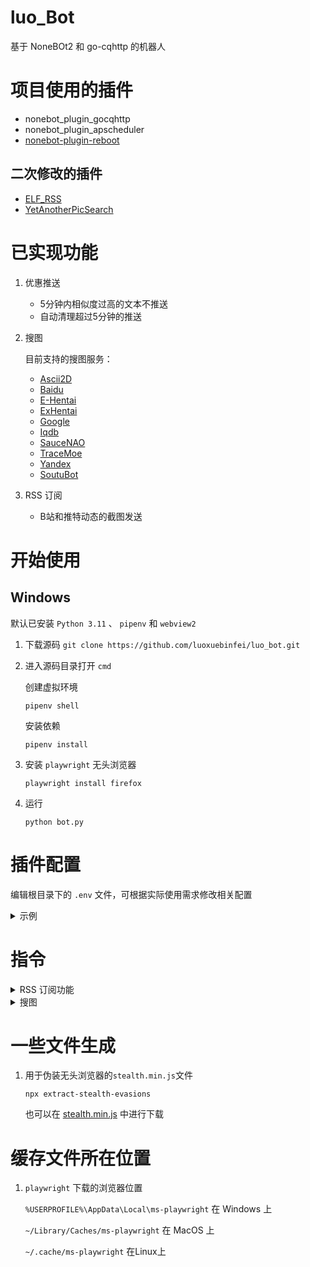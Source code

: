 # luo_Bot

基于 NoneBOt2 和 go-cqhttp 的机器人

# 项目使用的插件
- nonebot_plugin_gocqhttp
- nonebot_plugin_apscheduler
- [nonebot-plugin-reboot](https://github.com/18870/nonebot-plugin-reboot)

## 二次修改的插件
- [ELF_RSS](https://github.com/Quan666/ELF_RSS)
- [YetAnotherPicSearch](https://github.com/NekoAria/YetAnotherPicSearch)

# 已实现功能
1. 优惠推送

    - 5分钟内相似度过高的文本不推送
    - 自动清理超过5分钟的推送

2. 搜图

    目前支持的搜图服务：

    - [Ascii2D](https://ascii2d.net/)
    - [Baidu](https://graph.baidu.com/)
    - [E-Hentai](https://e-hentai.org/)
    - [ExHentai](https://exhentai.org/)
    - [Google](https://www.google.com/imghp)
    - [Iqdb](https://iqdb.org/)
    - [SauceNAO](https://saucenao.com/)
    - [TraceMoe](https://trace.moe/)
    - [Yandex](https://yandex.com/images/search)
    - [SoutuBot](https://soutubot.moe/)

3. RSS 订阅
   - B站和推特动态的截图发送

# 开始使用

## Windows

默认已安装 `Python 3.11` 、 `pipenv` 和 `webview2`

1. 下载源码
```git clone https://github.com/luoxuebinfei/luo_bot.git```

2. 进入源码目录打开 `cmd`

    创建虚拟环境

    ```pipenv shell```

    安装依赖

    ```pipenv install```

3. 安装 `playwright` 无头浏览器

    ```playwright install firefox```

4. 运行

    ```python bot.py```

# 插件配置

编辑根目录下的 `.env` 文件，可根据实际使用需求修改相关配置

<details>
  <summary>示例</summary>

```
ENVIRONMENT=dev
DRIVER=~fastapi
HOST=127.0.0.1  # go-cqhttp监听地址
PORT=8080   # go-cqhttp监听端口

COMMAND_START=["/"]  # 配置命令起始字符
COMMAND_SEP=["."]  # 配置命令分割字符

# 插件 YetAnotherPicSearch 的配置
PROXY=""   # 代理地址
# saucenao APIKEY，必填，否则无法使用 saucenao 搜图
SAUCENAO_API_KEY=""
# 对 saucenao 的搜索结果进行 NSFW 判断的严格程度(依次递增), 启用后自动隐藏相应的 NSFW 结果的缩略图
# 0 表示不判断， 1 只判断明确的， 2 包括可疑的， 3 非明确为 SFW 的
SAUCENAO_NSFW_HIDE_LEVEL=1
# exhentai cookies，选填，没有的情况下自动改用 e-hentai 搜图
EXHENTAI_COOKIES=""

# 插件 XianbaoPush 的配置
XIANBAO_OPEN=False  # 是否开启推送
XIANBAO_GROUP_ID=[] # 要推送的群,多个群以英文逗号分割

# 插件 ELF_RSS2 的配置
RSS_PROXY=""  # 代理地址 示例： "127.0.0.1:7890"
RSSHUB=""  # rsshub订阅地址
#RSSHUB_BACKUP=[]  # 备用rsshub地址 示例： ["https://rsshub.app","https://rsshub.app"] 务必使用双引号！！！
DB_CACHE_EXPIRE=30  # 去重数据库的记录清理限定天数
LIMIT=200  # 缓存rss条数
MAX_LENGTH=1024  # 正文长度限制，防止消息太长刷屏，以及消息过长发送失败的情况
ENABLE_BOOT_MESSAGE=false  # 是否启用启动时的提示消息推送

# 图片压缩
ZIP_SIZE=2048  # 非 GIF 图片压缩后的最大长宽值，单位 px
GIF_ZIP_SIZE=6144  # GIF 图片压缩临界值，单位 KB
IMG_FORMAT="{subs}/{name}{ext}" # 保存图片的文件名,可使用 {subs}:订阅名 {name}:文件名 {ext}:文件后缀(可省略)
IMG_DOWN_PATH=""  # 图片的下载路径,默认为./data/image 可以为相对路径(./test)或绝对路径(/home)

BLOCKQUOTE=true  # 是否显示转发的内容(主要是微博)，默认打开，如果关闭还有转发的信息的话，可以自行添加进屏蔽词(但是这整条消息就会没)
#BLACK_WORD=[]  # 屏蔽词填写 支持正则，如 ["互动抽奖","微博抽奖平台"] 务必使用双引号！！！

# 使用百度翻译API 可选，填的话两个都要填，不填默认使用谷歌翻译(需墙外？)
# 百度翻译接口appid和secretKey，前往http://api.fanyi.baidu.com/获取
# 一般来说申请标准版免费就够了，想要好一点可以认证上高级版，有月限额，rss用也足够了
#BAIDU_ID=""
#BAIDU_KEY=""

# qbittorrent 相关设置(文件下载位置等更多设置请在qbittorrent软件中设置)
#QB_USERNAME=""  # qbittorrent 用户名
#QB_PASSWORD=""  # qbittorrent 密码
#QB_WEB_URL="http://127.0.0.1:8081"  # qbittorrent 客户端默认是关闭状态，请打开并设置端口号为 8081，同时勾选 “对本地主机上的客户端跳过身份验证”
#QB_DOWN_PATH=""  # qb的文件下载地址，这个地址必须是 go-cqhttp能访问到的
#DOWN_STATUS_MSG_GROUP=[]  # 下载进度消息提示群组 示例 [12345678] 注意：最好是将该群设置为免打扰
#DOWN_STATUS_MSG_DATE=10  # 下载进度检查及提示间隔时间，秒，不建议小于 10s

# pikpak 相关设置
#PIKPAK_USERNAME=""  # pikpak 用户名
#PIKPAK_PASSWORD=""  # pikpak 密码
#PIKPAK_DOWNLOAD_PATH=""  # pikpak 离线保存的目录, 默认是根目录，示例: ELF_RSS/Downloads ,目录不存在会自动创建, 不能/结尾

```
</details>

# 指令

<details>
  <summary>RSS 订阅功能</summary>

> 注意：
>
> 1. 所有命令均分群组、子频道和私聊三种情况，执行结果也会不同
> 2. [] 包起来的参数表示可选，但某些情况下为必须参数
> 3. 所有订阅命令群管都可使用（但是有一定限制）
> 4. 私聊直接发送命令即可，群聊和子频道需在消息首部或尾部添加 **机器人昵称** 或者 **@机器人**
> 5. 群聊中也可以回复机器人发的消息执行命令，子频道暂不支持
> 6. 所有参数之间均用空格分割，符号为英文标点
> 7. 子频道中需要手动添加管理员频道号到 `GUILD_SUPERUSERS`

## 添加订阅

> 命令：add （添加订阅、sub）
>
> 参数：订阅名 [RSS 地址]
>
> 示例： `add test twitter/user/huagequan`
>
> 使用技巧：先快速添加订阅，之后再通过 `change` 命令修改
>
> 命令解释：
>
> 必需 `订阅名` 及 `RSS地址（RSSHub订阅源可以省略域名，其余需要完整的URL地址）` 两个参数，
> 订阅到当前 `群组` 、 `频道` 或 `QQ`。

## 添加 RSSHub 订阅

> 命令：rsshub_add
>
> 参数：[RSSHub 路由名] [订阅名]
>
> 示例： `rsshub_add github`
>
> 命令解释：
>
> 发送命令后，按照提示依次输入 RSSHub 路由、订阅名和路由参数

## 删除订阅

> 命令：deldy （删除订阅、drop、unsub）
>
> 参数：订阅名 [订阅名 ...]（支持批量操作）
>
> 示例： `deldy test` `deldy test1 test2`
>
> 命令解释：
>
> 1. 在超级管理员私聊使用该命令时，可完全删除订阅
> 2. 在群组使用该命令时，将该群组从订阅群组中删除
> 3. 在子频道使用该命令时，将该子频道从订阅子频道中删除

## 所有订阅

> 命令：show_all（showall，select_all，selectall，所有订阅）
>
> 参数：[关键词]（支持正则，过滤生效范围：订阅名、订阅地址、QQ 号、群号）
>
> 示例： `showall test` `showall 123`
>
> 命令解释：
>
> 1. 携带 `关键词` 参数时，展示该群组或子频道或所有订阅中含有关键词的订阅
> 2. 不携带 `关键词` 参数时，展示该群组或子频道或所有订阅
> 3. 当 `关键词` 参数为整数时候，只对超级管理员用户额外展示所有订阅中 `QQ号` 或 `群号` 含有关键词的订阅

## 查看订阅

> 命令：show（查看订阅）
>
> 参数：[订阅名]
>
> 示例： `show test`
>
> 命令解释：
>
> 1. 携带 `订阅名` 参数时，展示该订阅的详细信息
> 2. 不携带 `订阅名` 参数时，展示该群组或子频道或 QQ 的订阅详情

## 修改订阅

> 命令：change（修改订阅，moddy）
>
> 参数：订阅名[, 订阅名,...] 属性=值[ 属性=值 ...]
>
> 示例： `change test1[,test2,...] qq=,123,234 qun=-1`
>
> 使用技巧：可以先只发送 `change` ，机器人会返回提示信息，无需记住复杂的参数列表
>
> 对应参数:
>
> | 修改项             | 参数名       | 值范围                            | 备注                                                                                                                                               |
> |-----------------|-----------|--------------------------------|--------------------------------------------------------------------------------------------------------------------------------------------------|
> | 订阅名             | -name     | 无空格字符串                         | 禁止将多个订阅批量改名，会因为名称相同起冲突                                                                                                                           |
> | 订阅链接            | -url      | 无空格字符串                         | RSSHub 订阅源可以省略域名，其余需要完整的 URL 地址                                                                                                                  |
> | QQ 号            | -qq       | 正整数 / -1                       | 需要先加该对象好友；前加英文逗号表示追加；-1 设为空                                                                                                                      |
> | QQ 群            | -qun      | 正整数 / -1                       | 需要先加入该群组；前加英文逗号表示追加；-1 设为空                                                                                                                       |
> | 更新频率            | -time     | 正整数 / crontab 字符串              | 值为整数时表示每 x 分钟进行一次检查更新，且必须大于等于 1<br />值为 crontab 字符串时，详见表格下方的补充说明                                                                                 |
> | 代理              | -proxy    | 1 / 0                          | 是否启用代理                                                                                                                                           |
> | 翻译              | -tl       | 1 / 0                          | 是否翻译正文内容                                                                                                                                         |
> | 仅标题             | -ot       | 1 / 0                          | 是否仅发送标题                                                                                                                                          |
> | 仅图片             | -op       | 1 / 0                          | 是否仅发送图片 (正文中只保留图片)                                                                                                                               |
> | 仅含有图片           | -ohp      | 1 / 0                          | 仅含有图片不同于仅图片，除了图片还会发送正文中的其他文本信息                                                                                                                   |
> | 下载种子            | -downopen | 1 / 0                          | 是否进行 BT 下载 (需要配置 qBittorrent，参考：[第一次部署](部署教程.md#第一次部署))                                                                                          |
> | 白名单关键词          | -wkey     | 无空格字符串 / 空                     | 支持正则表达式，匹配时推送消息及下载<br />设为空 (wkey=) 时不生效<br />前面加 +/- 表示追加/去除，详见表格下方的补充说明                                                                        |
> | 黑名单关键词          | -bkey     | 无空格字符串 / 空                     | 同白名单关键词，但匹配时不推送，可在避免冲突的情况下组合使用                                                                                                                   |
> | 种子上传到群          | -upgroup  | 1 / 0                          | 是否将 BT 下载完成的文件上传到群 (需要配置 qBittorrent，参考：[第一次部署](部署教程.md#第一次部署))                                                                                  |
> | 去重模式            | -mode     | link / title / image / or / -1 | 分为按链接 (link)、标题 (title)、图片 (image) 判断<br />其中 image 模式，出于性能考虑以及避免误伤情况发生，生效对象限定为只带 1 张图片的消息<br />此外，如果属性中带有 or 说明判断逻辑是任一匹配即去重，默认为全匹配<br />-1 设为禁用 |
> | 图片数量限制          | -img_num  | 正整数                            | 只发送限定数量的图片，防止刷屏                                                                                                                                  |
> | 正文待移除内容         | -rm_list  | 无空格字符串 / -1                    | 从正文中要移除的指定内容，支持正则表达式<br />因为参数解析的缘故，格式必须如：`rm_list='a'` 或 `rm_list='a','b'` <br />该处理过程是在解析 html 标签后进行的<br />要将该参数设为空，使用 `rm_list='-1'`          |
> | 停止更新            | -stop     | 1 / 0                          | 对订阅停止、恢复检查更新                                                                                                                                     |
> | PikPak 离线下载     | -pikpak   | 1 / 0                          | 将磁力链接离线到 PikPak 网盘，方便追番                                                                                                                          |
> | PikPak 离线下载路径匹配 | -ppk      | 无空格字符串                         | 匹配正文中的关键字作为目录                                                                                                                                    |
> | 发送合并消息          | -forward  | 1 / 0                          | 当一次更新多条消息时，尝试发送合并消息                                                                                                                              |
> 
> **注：**
>
> 各个属性之间使用**空格**分割
>
> wkey / bkey 前面加 +/- 表示追加/去除，最终处理为格式如 `a` 、 `a|b` 、 `a|b|c` …… 
>
> 如要使用，请在修改后检查处理后的正则表达式是否正确
>
> time 属性兼容 Linux crontab 格式，**但不同的是，crontab 中的空格应该替换为 `_` 即下划线**
>
> 可以参考 [Linux crontab 命令](https://www.runoob.com/linux/linux-comm-crontab.html) 务必理解！但实际有少许不同，主要是设置第 5 个字段时，即每周有不同。
>
> 时间格式如下：
>
> ```text
> f1_f2_f3_f4_f5
> ```
>
> - 其中 f1 是表示分钟，f2 表示小时，f3 表示一个月份中的第几日，f4 表示月份，f5 表示一个星期中的第几天。program 表示要执行的程序。
> - 当 f1 为 *时表示每分钟都要执行 program，f2 为* 时表示每小时都要执行程序，其馀类推
> - 当 f1 为 a-b 时表示从第 a 分钟到第 b 分钟这段时间内要执行，f2 为 a-b 时表示从第 a 到第 b 小时都要执行，其馀类推
> - 当 f1 为 */n 时表示每 n 分钟个时间间隔执行一次，f2 为*/n 表示每 n 小时个时间间隔执行一次，其馀类推
> - 当 f1 为 a, b, c, ... 时表示第 a, b, c, ... 分钟要执行，f2 为 a, b, c, ... 时表示第 a, b, c... 个小时要执行，其馀类推
>
> ```text
> *    *    *    *    *
> -    -    -    -    -
> |    |    |    |    |
> |    |    |    |    +----- 星期中星期几 (0 - 6) (星期一为 0，星期天为 6) (int|str) – number or name of weekday (0-6 or mon,tue,wed,thu,fri,sat,sun)
> |    |    |    +---------- 月份 (1 - 12)
> |    |    +--------------- 一个月中的第几天 (1 - 31)
> |    +-------------------- 小时 (0 - 23)
> +------------------------- 分钟 (0 - 59)
> ```
>
> 以下是一些示例：
>
> ``` text
> 1            # 每分钟执行一次（普通）
> 1_           # 每小时的第一分钟运行（cron）
> */1          # 每分钟执行一次
> *_*/1        # 每小时执行一次（注意，均在整点运行）
> *_*_*_*_0, 1, 2, 6 # 每周 1、2、3、日运行，周日为 6
> 0_6-12/3_*_12_* #在 12 月内, 每天的早上 6 点到 12 点，每隔 3 个小时 0 分钟执行一次
> *_12_*          # 每天 12 点运行
> # 如果不生效请查看控制台输出
> ```
</details>

<details>
  <summary>搜图</summary>

## 日常使用

- `搜图关键词` (`search_keyword`) 可以自定义，默认为 `搜图` ；之所以叫做关键词而不是指令，是因为它可以不在消息开头
- 如果想让机器人只响应含有 `搜图关键词` 的消息 (优先级高于 `search_immediately`) ，启用 `search_keyword_only`
- 私聊：
    - 发送 `搜图关键词` 及参数进入搜图模式，详见下方的 [搜图模式](#搜图模式)
    - 直接发送图片 (如果禁用了 `search_immediately` ，需要先发送 `搜图关键词` 进入搜图模式)
    - 回复自己或机器人发送的图片，在消息中附上 `搜图关键词` 及参数 (如果回复的是机器人，必须带上 `搜图关键词` 才会搜图，否则会被无视)
- 群聊：
    - 发送 `搜图关键词` 及参数进入搜图模式，详见下方的 `搜图模式`
    - `@机器人` 并发送图片
    - 回复某人 (包括自己) 发送的图片，在消息中附上 `搜图关键词` 或 `@机器人` 及参数 (如果回复的是机器人，必须带上 `搜图关键词` 才会搜图，否则会被无视)
- 可以在同一条消息中包含多张图片，会自动批量搜索
- 搜索图片时可以在消息内包含以下参数来指定搜索范围或者使用某项功能，优先级 (除去 `--purge`) 从上到下：
    - `--all` 全库搜索 (默认)
    - `--soutubot` 从 soutubot 中搜索
    - `--pixiv` 从 Pixiv 中搜索
    - `--danbooru` 从 Danbooru 中搜索
    - `--doujin` 搜索本子
    - `--anime` 搜索番剧
    - `--a2d` 使用 Ascii2D 进行搜索 (优势搜索局部图能力较强)
    - `--baidu` 使用 Baidu 进行搜索
    - `--ex` 使用 ExHentai (E-Hentai) 进行搜索
    - `--google` 使用 Google 进行搜索
    - `--iqdb` 使用 Iqdb 进行搜索
    - `--yandex` 使用 Yandex 进行搜索
    - `--purge` 无视缓存进行搜图，并更新缓存
- 对于 SauceNAO：
    - 如果得到的结果相似度低于 60% (可配置)，会自动使用 Ascii2D 进行搜索 (可配置)
    - 如果额度耗尽，会自动使用 Ascii2D 进行搜索
    - 如果搜索到本子，会自动在 ExHentai (E-Hentai) 中搜索并返回链接 (如果有汉化本会优先返回汉化本链接)
    - 如果搜到番剧，会自动使用 WhatAnime 搜索番剧详细信息：
        - AnimeDB 与 WhatAnime 的结果可能会不一致，是正常现象，毕竟这是两个不同的搜索引擎
        - 同时展示这两个搜索的目的是为了尽力得到你可能想要的识别结果
- 对于 ExHentai：
    - 如果没有配置 `EXHENTAI_COOKIES` ，会自动使用 `E-Hentai` 搜索 (如何获取 cookies 请参考 [PicImageSearch 文档](https://pic-image-search.kituin.fun/wiki/picimagesearch/E-hentai/DataStructure/#cookies%E8%8E%B7%E5%8F%96))
    - 不支持单色图片的搜索，例如黑白漫画，只推荐用于搜索 CG 、画集、图集、彩色漫画、彩色封面等
    - 如果没有配置 `superusers` ，不会显示搜索结果的收藏状态

## 搜图模式

搜图模式存在的意义是方便手机用户在转发图片等不方便在消息中夹带 @ 或搜图参数的情况下指定搜索范围或者使用某项功能：

- 发送 `搜图关键词` 并附上搜索范围或者功能参数，如果没有指定，会使用默认设置 (即 `--all`)
- 此时你发出来的下一条消息中的图 (也就是一次性的) 会使用指定搜索范围或者使用某项功能
</details>


# 一些文件生成

1. 用于伪装无头浏览器的`stealth.min.js`文件

    ```npx extract-stealth-evasions```

    也可以在 [stealth.min.js](https://gitcode.net/mirrors/requireCool/stealth.min.js?utm_source=csdn_github_accelerator) 中进行下载


# 缓存文件所在位置

1. `playwright` 下载的浏览器位置

    `%USERPROFILE%\AppData\Local\ms-playwright` 在 Windows 上

    `~/Library/Caches/ms-playwright` 在 MacOS 上

    `~/.cache/ms-playwright` 在Linux上